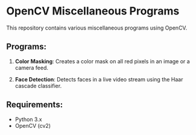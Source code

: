 # OpenCV Miscellaneous Programs

This repository contains various miscellaneous programs using OpenCV.

## Programs:

1. **Color Masking**: Creates a color mask on all red pixels in an image or a camera feed.

2. **Face Detection**: Detects faces in a live video stream using the Haar cascade classifier.

## Requirements:

- Python 3.x
- OpenCV (cv2)
